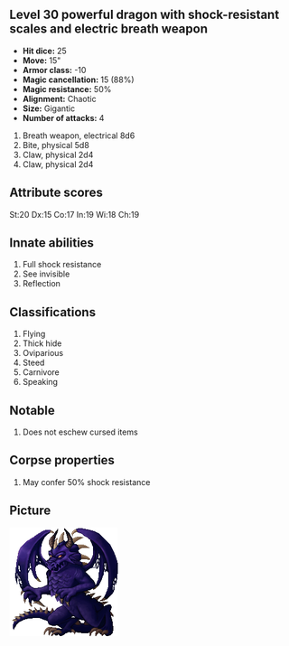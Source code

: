 ## Level 30 powerful dragon with shock-resistant scales and electric breath weapon

- **Hit dice:** 25
- **Move:** 15"
- **Armor class:** -10
- **Magic cancellation:** 15 (88%)
- **Magic resistance:** 50%
- **Alignment:** Chaotic
- **Size:** Gigantic
- **Number of attacks:** 4
1. Breath weapon, electrical 8d6
2. Bite, physical 5d8
3. Claw, physical 2d4
4. Claw, physical 2d4

## Attribute scores

St:20 Dx:15 Co:17 In:19 Wi:18 Ch:19

## Innate abilities

1. Full shock resistance
2. See invisible
3. Reflection

## Classifications

1. Flying
2. Thick hide
3. Oviparious
4. Steed
5. Carnivore
6. Speaking

## Notable

1. Does not eschew cursed items

## Corpse properties

1. May confer 50% shock resistance

## Picture

![Ancient blue dragon](https://github.com/hyvanmielenpelit/GnollHackTileSet/blob/main/Monsters/ancient_blue_dragon/ancient_blue_dragon.png?raw=true)

